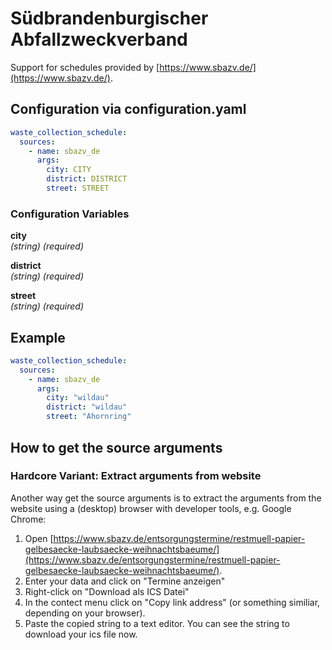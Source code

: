 # Südbrandenburgischer Abfallzweckverband

Support for schedules provided by [https://www.sbazv.de/](https://www.sbazv.de/).

## Configuration via configuration.yaml

```yaml
waste_collection_schedule:
  sources:
    - name: sbazv_de
      args:
        city: CITY
        district: DISTRICT
        street: STREET
```

### Configuration Variables

**city**<br>
*(string) (required)*

**district**<br>
*(string) (required)*

**street**<br>
*(string) (required)*

## Example

```yaml
waste_collection_schedule:
  sources:
    - name: sbazv_de
      args:
        city: "wildau"
        district: "wildau"
        street: "Ahornring"
```

## How to get the source arguments

### Hardcore Variant: Extract arguments from website

Another way get the source arguments is to extract the arguments from the website using a (desktop) browser with developer tools, e.g. Google Chrome:

1. Open [https://www.sbazv.de/entsorgungstermine/restmuell-papier-gelbesaecke-laubsaecke-weihnachtsbaeume/](https://www.sbazv.de/entsorgungstermine/restmuell-papier-gelbesaecke-laubsaecke-weihnachtsbaeume/).
2. Enter your data and click on "Termine anzeigen"
3. Right-click on "Download als ICS Datei"
4. In the contect menu click on "Copy link address" (or something similiar, depending on your browser).
5. Paste the copied string to a text editor. You can see the string to download your ics file now.
